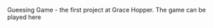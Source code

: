 <!DOCTYPE html>
<html lang="en">
  <head>
    


Gueesing Game - the first project at Grace Hopper. 
The game can be played here <a href="https://ketevann.github.io/Game/"></a>


</head>
</html>

